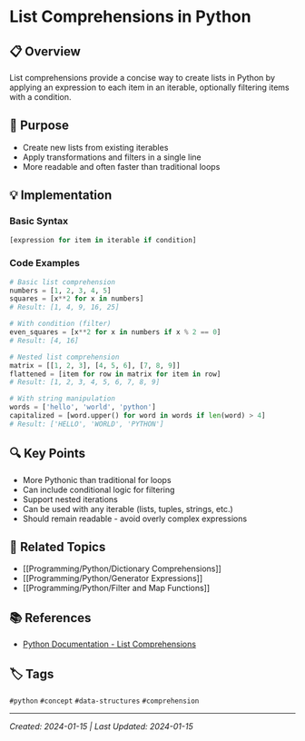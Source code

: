# List Comprehensions in Python

## 📋 Overview
List comprehensions provide a concise way to create lists in Python by applying an expression to each item in an iterable, optionally filtering items with a condition.

## 🎯 Purpose
- Create new lists from existing iterables
- Apply transformations and filters in a single line
- More readable and often faster than traditional loops

## 💡 Implementation

### Basic Syntax
```python
[expression for item in iterable if condition]
```

### Code Examples
```python
# Basic list comprehension
numbers = [1, 2, 3, 4, 5]
squares = [x**2 for x in numbers]
# Result: [1, 4, 9, 16, 25]

# With condition (filter)
even_squares = [x**2 for x in numbers if x % 2 == 0]
# Result: [4, 16]

# Nested list comprehension
matrix = [[1, 2, 3], [4, 5, 6], [7, 8, 9]]
flattened = [item for row in matrix for item in row]
# Result: [1, 2, 3, 4, 5, 6, 7, 8, 9]

# With string manipulation
words = ['hello', 'world', 'python']
capitalized = [word.upper() for word in words if len(word) > 4]
# Result: ['HELLO', 'WORLD', 'PYTHON']
```

## 🔍 Key Points
- More Pythonic than traditional for loops
- Can include conditional logic for filtering
- Support nested iterations
- Can be used with any iterable (lists, tuples, strings, etc.)
- Should remain readable - avoid overly complex expressions

## 🔗 Related Topics
- [[Programming/Python/Dictionary Comprehensions]]
- [[Programming/Python/Generator Expressions]]
- [[Programming/Python/Filter and Map Functions]]

## 📚 References
- [Python Documentation - List Comprehensions](https://docs.python.org/3/tutorial/datastructures.html#list-comprehensions)

## 🏷️ Tags
`#python` `#concept` `#data-structures` `#comprehension`

---
*Created: 2024-01-15 | Last Updated: 2024-01-15*